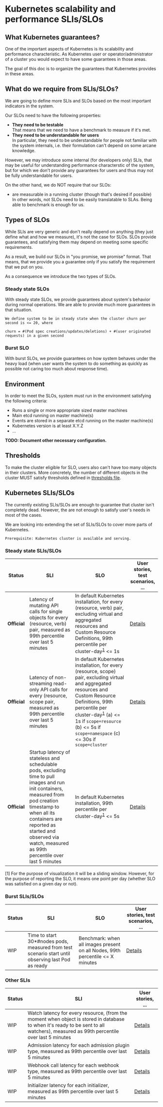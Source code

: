 # Kubernetes scalability and performance SLIs/SLOs

## What Kubernetes guarantees?

One of the important aspects of Kubernetes is its scalability and performance
characteristic. As Kubernetes user or operator/administrator of a cluster
you would expect to have some guarantees in those areas.

The goal of this doc is to organize the guarantees that Kubernetes provides
in these areas.

## What do we require from SLIs/SLOs?

We are going to define more SLIs and SLOs based on the most important indicators
in the system.

Our SLOs need to have the following properties:
- <b> They need to be testable </b> <br/>
  That means that we need to have a benchmark to measure if it's met.
- <b> They need to be understandable for users </b> <br/>
  In particular, they need to be understandable for people not familiar
  with the system internals, i.e. their formulation can't depend on some
  arcane knowledge.

However, we may introduce some internal (for developers only) SLIs, that
may be useful for understanding performance characterstic of the system,
but for which we don't provide any guarantees for users and thus may not
be fully understandable for users.

On the other hand, we do NOT require that our SLOs:
- are measurable in a running cluster (though that's desired if possible) <br/>
  In other words, not SLOs need to be easily translatable to SLAs.
  Being able to benchmark is enough for us.

## Types of SLOs

While SLIs are very generic and don't really depend on anything (they just
define what and how we measure), it's not the case for SLOs.
SLOs provide guarantees, and satisfying them may depend on meeting some
specific requirements.

As a result, we build our SLOs in "you promise, we promise" format.
That means, that we provide you a guarantee only if you satisfy the requirement
that we put on you.

As a consequence we introduce the two types of SLOs.

### Steady state SLOs

With steady state SLOs, we provide guarantees about system's behavior during
normal operations. We are able to provide much more guarantees in that situation.

```Definition
We define system to be in steady state when the cluster churn per second is <= 20, where

churn = #(Pod spec creations/updates/deletions) + #(user originated requests) in a given second
```

### Burst SLO

With burst SLOs, we provide guarantees on how system behaves under the heavy load
(when user wants the system to do something as quickly as possible not caring too
much about response time).

## Environment

In order to meet the SLOs, system must run in the environment satisfying
the following criteria:
- Runs a single or more appropriate sized master machines
- Main etcd running on master machine(s)
- Events are stored in a separate etcd running on the master machine(s)
- Kubernetes version is at least X.Y.Z
- ...

__TODO: Document other necessary configuration.__

## Thresholds

To make the cluster eligible for SLO, users also can't have too many objects in
their clusters. More concretely, the number of different objects in the cluster
MUST satisfy thresholds defined in [thresholds file][].

[thresholds file]: https://github.com/kubernetes/community/blob/master/sig-scalability/configs-and-limits/thresholds.md


## Kubernetes SLIs/SLOs

The currently existing SLIs/SLOs are enough to guarantee that cluster isn't
completely dead. However, the are not enough to satisfy user's needs in most
of the cases.

We are looking into extending the set of SLIs/SLOs to cover more parts of
Kubernetes.

```
Prerequisite: Kubernetes cluster is available and serving.
```

### Steady state SLIs/SLOs

| Status | SLI | SLO | User stories, test scenarios, ... |
| --- | --- | --- | --- |
| __Official__ | Latency of mutating API calls for single objects for every (resource, verb) pair, measured as 99th percentile over last 5 minutes | In default Kubernetes installation, for every (resource, verb) pair, excluding virtual and aggregated resources and Custom Resource Definitions, 99th percentile per cluster-day<sup>[1](#footnote1)</sup> <= 1s | [Details](./api_call_latency.md) |
| __Official__ | Latency of non-streaming read-only API calls for every (resource, scope pair, measured as 99th percentile over last 5 minutes | In default Kubernetes installation, for every (resource, scope) pair, excluding virtual and aggregated resources and Custom Resource Definitions, 99th percentile per cluster-day<sup>[1](#footnote1)</sup> (a) <= 1s if `scope=resource` (b) <= 5s if `scope=namespace` (c) <= 30s if `scope=cluster` | [Details](./api_call_latency.md) |
| __Official__ | Startup latency of stateless and schedulable pods, excluding time to pull images and run init containers, measured from pod creation timestamp to when all its containers are reported as started and observed via watch, measured as 99th percentile over last 5 minutes | In default Kubernetes installation, 99th percentile per cluster-day<sup>[1](#footnote1)</sup> <= 5s | [Details](./pod_startup_latency.md) |

<a name="footnote1">\[1\]</a> For the purpose of visualization it will be a
sliding window. However, for the purpose of reporting the SLO, it means one
point per day (whether SLO was satisfied on a given day or not).

### Burst SLIs/SLOs

| Status | SLI | SLO | User stories, test scenarios, ... |
| --- | --- | --- | --- |
| WIP | Time to start 30\*#nodes pods, measured from test scenario start until observing last Pod as ready | Benchmark: when all images present on all Nodes, 99th percentile <= X minutes | [Details](./system_throughput.md) |

### Other SLIs

| Status | SLI | User stories, ... |
| --- | --- | --- |
| WIP | Watch latency for every resource, (from the moment when object is stored in database to when it's ready to be sent to all watchers), measured as 99th percentile over last 5 minutes | [Details](./watch_latency.md) |
| WIP | Admission latency for each admission plugin type, measured as 99th percentile over last 5 minutes | [Details](./api_extensions_latency.md) |
| WIP | Webhook call latency for each webhook type, measured as 99th percentile over last 5 minutes | [Details](./api_extensions_latency.md) |
| WIP | Initializer latency for each initializer, measured as 99th percentile over last 5 minutes | [Details](./api_extensions_latency.md) |

